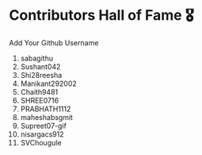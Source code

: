 # Contributors Hall of Fame 🎖
Add Your Github Username

1. sabagithu
2. Sushant042
3. Shi28reesha
4. Manikant292002
5. Chaith9481
6. SHREE0716
7. PRABHATH1112
8. maheshabsgmit
9. Supreet07-gif
10. nisargacs912
11. SVChougule









